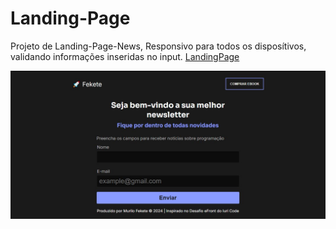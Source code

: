 # Landing-Page
 Projeto de Landing-Page-News, Responsivo para todos os disposítivos, validando informações inseridas no input.
[LandingPage](https://murilofekete.github.io/Landing-Page/)

![Logo do Projeto](img/index.JPG)

